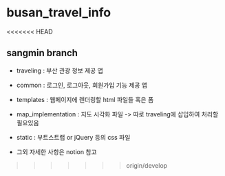 # busan_travel_info

<<<<<<< HEAD

## sangmin branch

* traveling : 부산 관광 정보 제공 앱

* common : 로그인, 로그아웃, 회원가입 기능 제공 앱

* templates : 웹페이지에 렌더링할 html 파일들 혹은 폼

* map_implementation : 지도 시각화 파일 -> 따로 traveling에 삽입하여 처리할 필요있음

* static : 부트스트랩 or jQuery 등의 css 파일

* 그외 자세한 사항은 notion 참고


>>>>>>> origin/develop
